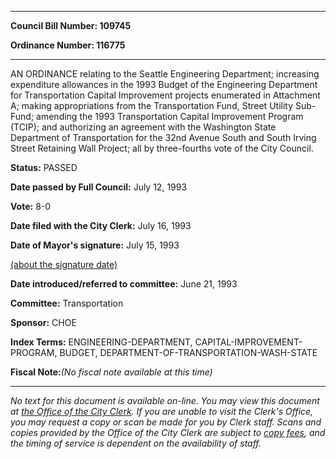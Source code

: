 

********

**Council Bill Number: 109745**
   
**Ordinance Number: 116775**
********

 AN ORDINANCE relating to the Seattle Engineering Department; increasing expenditure allowances in the 1993 Budget of the Engineering Department for Transportation Capital Improvement projects enumerated in Attachment A; making appropriations from the Transportation Fund, Street Utility Sub-Fund; amending the 1993 Transportation Capital Improvement Program (TCIP); and authorizing an agreement with the Washington State Department of Transportation for the 32nd Avenue South and South Irving Street Retaining Wall Project; all by three-fourths vote of the City Council.

**Status:** PASSED
   
**Date passed by Full Council:** July 12, 1993
   
**Vote:** 8-0
   
**Date filed with the City Clerk:** July 16, 1993
   
**Date of Mayor's signature:** July 15, 1993
   
[(about the signature date)](/~public/approvaldate.htm)
   
   
   
**Date introduced/referred to committee:** June 21, 1993
   
**Committee:** Transportation
   
**Sponsor:** CHOE
   
   
**Index Terms:** ENGINEERING-DEPARTMENT, CAPITAL-IMPROVEMENT-PROGRAM, BUDGET, DEPARTMENT-OF-TRANSPORTATION-WASH-STATE

**Fiscal Note:**_(No fiscal note available at this time)_
********

_No text for this document is available on-line. You may view this document at [the Office of the City Clerk](http://www.seattle.gov/leg/clerk/contactUs.htm). If you are unable to visit the Clerk's Office, you may request a copy or scan be made for you by Clerk staff. Scans and copies provided by the Office of the City Clerk are subject to [copy fees](http://clerk.seattle.gov/~public/clerkfees.htm), and the timing of service is dependent on the availability of staff._

